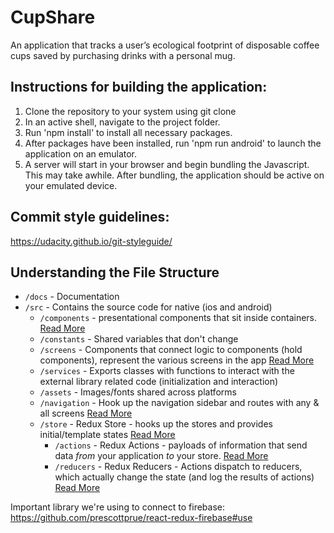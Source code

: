 # CupShare
An application that tracks a user’s ecological footprint of disposable coffee cups saved by purchasing drinks with a personal mug.

## Instructions for building the application:
  1. Clone the repository to your system using git clone
  2. In an active shell, navigate to the project folder.
  3. Run 'npm install' to install all necessary packages.
  4. After packages have been installed, run 'npm run android' to launch the application on an emulator.
  5. A server will start in your browser and begin bundling the Javascript.  This may take awhile.  After bundling, the application should be active on your emulated device.

## Commit style guidelines:
https://udacity.github.io/git-styleguide/

## Understanding the File Structure
- `/docs` - Documentation
- `/src` - Contains the source code for native (ios and android)
    - `/components` - presentational components that sit inside containers. [Read More](https://medium.com/@dan_abramov/smart-and-dumb-components-7ca2f9a7c7d0)
    - `/constants` - Shared variables that don't change
    - `/screens` - Components that connect logic to components (hold components), represent the various screens in the app [Read More](https://redux.js.org/docs/basics/UsageWithReact.html#presentational-and-container-components)
    - `/services` - Exports classes with functions to interact with the external library related code (initialization and interaction)
    - `/assets` - Images/fonts shared across platforms
    - `/navigation` - Hook up the navigation sidebar and routes with any & all screens [Read More](https://reactnavigation.org/docs/en/getting-started.html)
    - `/store` - Redux Store - hooks up the stores and provides initial/template states [Read More](https://redux.js.org/docs/basics/Store.html)
        - `/actions` - Redux Actions - payloads of information that send data _from_ your application _to_ your store. [Read More](https://redux.js.org/docs/basics/Actions.html)
        - `/reducers` - Redux Reducers - Actions dispatch to reducers, which actually change the state (and log the results of actions) [Read More](https://redux.js.org/docs/basics/Reducers.html)

Important library we're using to connect to firebase: https://github.com/prescottprue/react-redux-firebase#use
